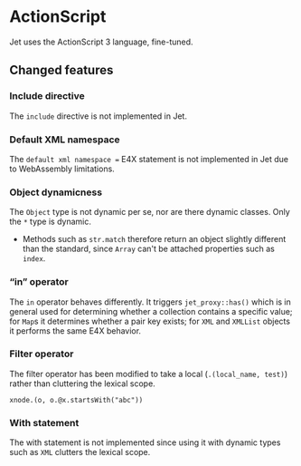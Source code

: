 # ActionScript

Jet uses the ActionScript 3 language, fine-tuned.

## Changed features

### Include directive

The `include` directive is not implemented in Jet.

### Default XML namespace

The `default xml namespace =` E4X statement is not implemented in Jet due to WebAssembly limitations.

### Object dynamicness

The `Object` type is not dynamic per se, nor are there dynamic classes. Only the `*` type is dynamic.

- Methods such as `str.match` therefore return an object slightly different than the standard, since `Array` can't be attached properties such as `index`.

### “in” operator

The `in` operator behaves differently. It triggers `jet_proxy::has()` which is in general used for determining whether a collection contains a specific value; for `Map`s it determines whether a pair key exists; for `XML` and `XMLList` objects it performs the same E4X behavior.

### Filter operator

The filter operator has been modified to take a local (`.(local_name, test)`) rather than cluttering the lexical scope.

```
xnode.(o, o.@x.startsWith("abc"))
```

### With statement

The with statement is not implemented since using it with dynamic types such as `XML` clutters the lexical scope.